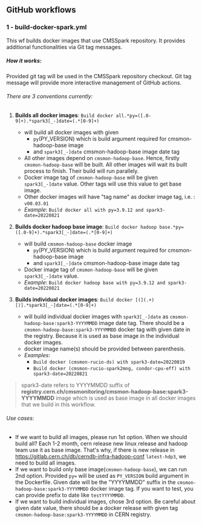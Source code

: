 ## GitHub workflows

### 1 - build-docker-spark.yml

This wf builds docker images that use CMSSpark repository. It provides additional functionalities via Git tag messages.

##### How it works:

Provided git tag will be used in the CMSSpark repository checkout. Git tag message will provide more interactive
management of GitHub actions.

###### There are 3 conventions currently:

1. **Builds all docker images**: `Build docker all.*py=([.0-9]+).*spark3[_-]date=(.*[0-9]+)`
    - will build all docker images with given
        - `py`(PY_VERSION) which is build argument required for cmsmon-hadoop-base image
        - and `spark3[_-]date` cmsmon-hadoop-base image date tag
    - All other images depend on `cmsmon-hadoop-base`. Hence, firstly `cmsmon-hadoop-base` will be built. All other
      images will wait its built process to finish. Their build will run parallely. 
    - Docker image tag of `cmsmon-hadoop-base` will be given `spark3[_-]date` value. Other tags will use this value to
      get base image.
    - Other docker images will have "tag name" as docker image tag, i.e. : `v00.03.01`
    - _Example_: `Build docker all with py=3.9.12 and spark3-date=20220821`

2. **Builds docker hadoop base image**: `Build docker hadoop base.*py=([.0-9]+).*spark3[_-]date=(.*[0-9]+)`
    - will build `cmsmon-hadoop-base` docker image
        - `py`(PY_VERSION) which is build argument required for cmsmon-hadoop-base image
        - and `spark3[_-]date` cmsmon-hadoop-base image date tag
    - Docker image tag of `cmsmon-hadoop-base` will be given `spark3[_-]date` value.
    - _Example_: `Build docker hadoop base with py=3.9.12 and spark3-date=20220821`
    
3. **Builds individual docker images**: `Build docker [(](.+)[)].*spark3[_-]date=(.*[0-9]+)`
    - will build individual docker images with `spark3[_-]date` as `cmsmon-hadoop-base:spark3-YYYYMMDD` image date tag. There should be a `cmsmon-hadoop-base:spark3-YYYYMMDD` docker tag with given date in the registry. Because it is used as base image in the individual docker images.
    - docker image name(s) should be provided between parenthesis. 
    - _Examples_:
        - `Build docker (cmsmon-rucio-ds) with spark3-date=20220819`
        - `Build docker (cmsmon-rucio-spark2mng, condor-cpu-eff) with spark3-date=20220821`


> spark3-date refers to YYYYMMDD suffix of **registry.cern.ch/cmsmonitoring/cmsmon-hadoop-base:spark3-YYYYMMDD** image which is used as base image in all docker images that we build in this workflow.



###### Use cases:

- If we want to build all images, please run 1st option. When we should build all? Each 1-2 month, cern release new linux release and hadoop team use it as base image. That's why, if there is new release in https://gitlab.cern.ch/db/cerndb-infra-hadoop-conf `latest-hdp3`, we need to build all images.
- If we want to build only base image(`cmsmon-hadoop-base`), we can run 2nd option. Provided `py=` will be used as `PY_VERSION` build argument in the Dockerfile. Given date will be the "YYYYMMDD" suffix in the `cmsmon-hadoop-base:spark3-YYYYMMDD` docker image tag. If you want to test, you can provide prefix to date like `testYYYYMMDD`.
- If we want to build individual images, chose 3rd option. Be careful about given date value, there should be a docker release with given tag `cmsmon-hadoop-base:spark3-YYYYMMDD` in CERN registry.  
